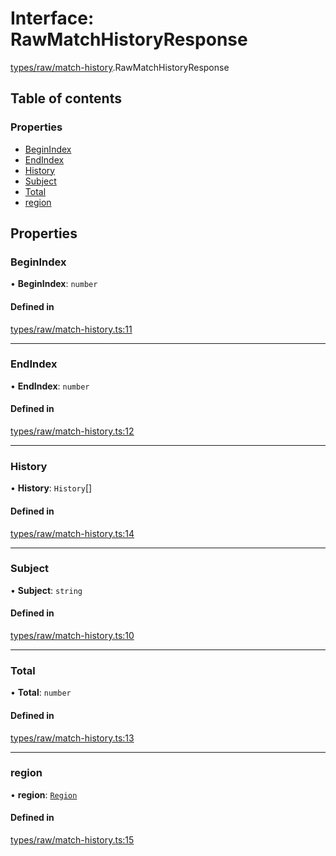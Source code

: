 # Interface: RawMatchHistoryResponse

[types/raw/match-history](../modules/types_raw_match_history.md).RawMatchHistoryResponse

## Table of contents

### Properties

- [BeginIndex](types_raw_match_history.RawMatchHistoryResponse.md#beginindex)
- [EndIndex](types_raw_match_history.RawMatchHistoryResponse.md#endindex)
- [History](types_raw_match_history.RawMatchHistoryResponse.md#history)
- [Subject](types_raw_match_history.RawMatchHistoryResponse.md#subject)
- [Total](types_raw_match_history.RawMatchHistoryResponse.md#total)
- [region](types_raw_match_history.RawMatchHistoryResponse.md#region)

## Properties

### BeginIndex

• **BeginIndex**: `number`

#### Defined in

[types/raw/match-history.ts:11](https://github.com/jameslinimk/unofficial-valorant-api/blob/c148ced/package/src/types/raw/match-history.ts#L11)

___

### EndIndex

• **EndIndex**: `number`

#### Defined in

[types/raw/match-history.ts:12](https://github.com/jameslinimk/unofficial-valorant-api/blob/c148ced/package/src/types/raw/match-history.ts#L12)

___

### History

• **History**: `History`[]

#### Defined in

[types/raw/match-history.ts:14](https://github.com/jameslinimk/unofficial-valorant-api/blob/c148ced/package/src/types/raw/match-history.ts#L14)

___

### Subject

• **Subject**: `string`

#### Defined in

[types/raw/match-history.ts:10](https://github.com/jameslinimk/unofficial-valorant-api/blob/c148ced/package/src/types/raw/match-history.ts#L10)

___

### Total

• **Total**: `number`

#### Defined in

[types/raw/match-history.ts:13](https://github.com/jameslinimk/unofficial-valorant-api/blob/c148ced/package/src/types/raw/match-history.ts#L13)

___

### region

• **region**: [`Region`](../modules/types_general.md#region)

#### Defined in

[types/raw/match-history.ts:15](https://github.com/jameslinimk/unofficial-valorant-api/blob/c148ced/package/src/types/raw/match-history.ts#L15)
